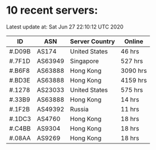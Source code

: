 # 10 recent servers:

Latest update at: Sat Jun 27 22:10:12 UTC 2020

| ID | ASN | Server Country | Online |
| -- | --- | -------------- | ------ |
| #.D09B | AS174 | United States | 46 hrs |
| #.7F1D | AS63949 | Singapore | 527 hrs |
| #.B6F8 | AS63888 | Hong Kong | 3090 hrs |
| #.BD3E | AS63888 | Hong Kong | 4159 hrs |
| #.1278 | AS23033 | United States | 575 hrs |
| #.33B9 | AS63888 | Hong Kong | 14 hrs |
| #.1F2B | AS49392 | Russia | 11 hrs |
| #.1DC3 | AS4760 | Hong Kong | 18 hrs |
| #.C4BB | AS9304 | Hong Kong | 18 hrs |
| #.08AA | AS9269 | Hong Kong | 18 hrs |

